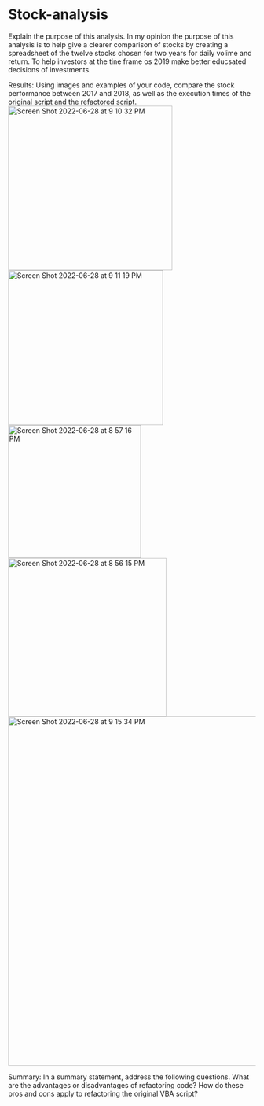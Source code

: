 # Stock-analysis
Explain the purpose of this analysis.
In my opinion the purpose of this analysis is to help give a clearer comparison of stocks by creating a spreadsheet of the twelve stocks chosen for two years for daily volime and return. To help investors at the tine frame os 2019 make better educsated decisions of investments.

Results: Using images and examples of your code, compare the stock performance between 2017 and 2018, as well as the execution times of the original script and the refactored script.
<img width="334" alt="Screen Shot 2022-06-28 at 9 10 32 PM" src="https://user-images.githubusercontent.com/105955544/176349992-8103a92a-d2b1-40eb-b57b-adc4d7e2a393.png">
<img width="315" alt="Screen Shot 2022-06-28 at 9 11 19 PM" src="https://user-images.githubusercontent.com/105955544/176350027-994a14fa-f3b6-4c26-9517-38c4f08f7774.png">
<img width="270" alt="Screen Shot 2022-06-28 at 8 57 16 PM" src="https://user-images.githubusercontent.com/105955544/176350073-9318046b-ce7c-4ba2-82be-5d220921ccf1.png">
<img width="322" alt="Screen Shot 2022-06-28 at 8 56 15 PM" src="https://user-images.githubusercontent.com/105955544/176350086-c95a7f7d-de5e-4c34-a23d-fd13e0c41069.png">
<img width="710" alt="Screen Shot 2022-06-28 at 9 15 34 PM" src="https://user-images.githubusercontent.com/105955544/176350474-567429b7-b8a5-471e-ad50-ea4f261aa465.png">





Summary: In a summary statement, address the following questions.
What are the advantages or disadvantages of refactoring code?
How do these pros and cons apply to refactoring the original VBA script?
